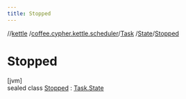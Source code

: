 ```yaml
---
title: Stopped
---
```

//[kettle](../../../../../index.html)
/[coffee.cypher.kettle.scheduler](../../../index.html)/[Task](../../index.html)
/[State](../index.html)/[Stopped](index.html)

# Stopped

[jvm]\
sealed class [Stopped](index.html) : [Task.State](../index.html)


